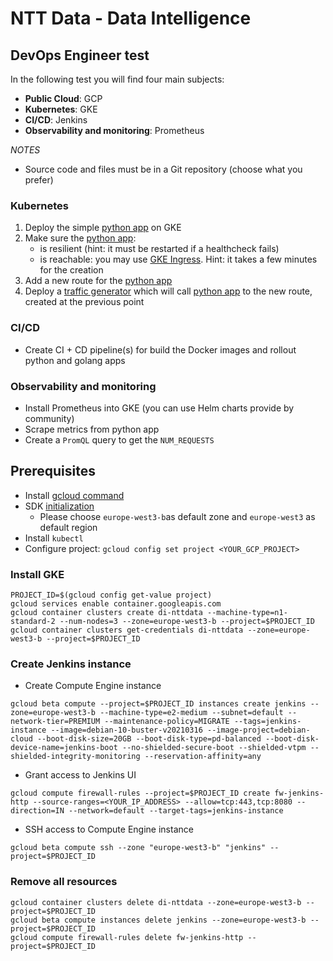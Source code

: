 # NTT Data - Data Intelligence

## DevOps Engineer test
In the following test you will find four main subjects:
- **Public Cloud**: GCP
- **Kubernetes**: GKE
- **CI/CD**: Jenkins
- **Observability and monitoring**: Prometheus

_NOTES_
- Source code and files must be in a Git repository (choose what you prefer)

### Kubernetes
1. Deploy the simple [python app](src/python/hello) on GKE
2. Make sure the [python app](src/python/hello):
    - is resilient (hint: it must be restarted if a healthcheck fails)
    - is reachable: you may use [GKE Ingress](https://cloud.google.com/kubernetes-engine/docs/tutorials/http-balancer). Hint: it takes a few minutes for the creation
3. Add a new route for the [python app](src/python/hello)
4. Deploy a [traffic generator](src/go/requests-generator) which will call [python app](src/python/hello) to the new route, created at the previous point

### CI/CD
- Create CI + CD pipeline(s) for build the Docker images and rollout python and golang apps

### Observability and monitoring
- Install Prometheus into GKE (you can use Helm charts provide by community)
- Scrape metrics from python app
- Create a `PromQL` query to get the `NUM_REQUESTS`

## Prerequisites
- Install [gcloud command](https://cloud.google.com/sdk/docs/install)
- SDK [initialization](https://cloud.google.com/sdk/docs/initializing)
  - Please choose `europe-west3-b`as default zone and `europe-west3` as default region
- Install `kubectl`
- Configure project: `gcloud config set project <YOUR_GCP_PROJECT>`

### Install GKE
```
PROJECT_ID=$(gcloud config get-value project)
gcloud services enable container.googleapis.com
gcloud container clusters create di-nttdata --machine-type=n1-standard-2 --num-nodes=3 --zone=europe-west3-b --project=$PROJECT_ID
gcloud container clusters get-credentials di-nttdata --zone=europe-west3-b --project=$PROJECT_ID
```

### Create Jenkins instance
- Create Compute Engine instance
```
gcloud beta compute --project=$PROJECT_ID instances create jenkins --zone=europe-west3-b --machine-type=e2-medium --subnet=default --network-tier=PREMIUM --maintenance-policy=MIGRATE --tags=jenkins-instance --image=debian-10-buster-v20210316 --image-project=debian-cloud --boot-disk-size=20GB --boot-disk-type=pd-balanced --boot-disk-device-name=jenkins-boot --no-shielded-secure-boot --shielded-vtpm --shielded-integrity-monitoring --reservation-affinity=any
```

- Grant access to Jenkins UI
```
gcloud compute firewall-rules --project=$PROJECT_ID create fw-jenkins-http --source-ranges=<YOUR_IP_ADDRESS> --allow=tcp:443,tcp:8080 --direction=IN --network=default --target-tags=jenkins-instance
```

- SSH access to Compute Engine instance
```
gcloud beta compute ssh --zone "europe-west3-b" "jenkins" --project=$PROJECT_ID
```

### Remove all resources
```
gcloud container clusters delete di-nttdata --zone=europe-west3-b --project=$PROJECT_ID
gcloud beta compute instances delete jenkins --zone=europe-west3-b --project=$PROJECT_ID
gcloud compute firewall-rules delete fw-jenkins-http --project=$PROJECT_ID
```
